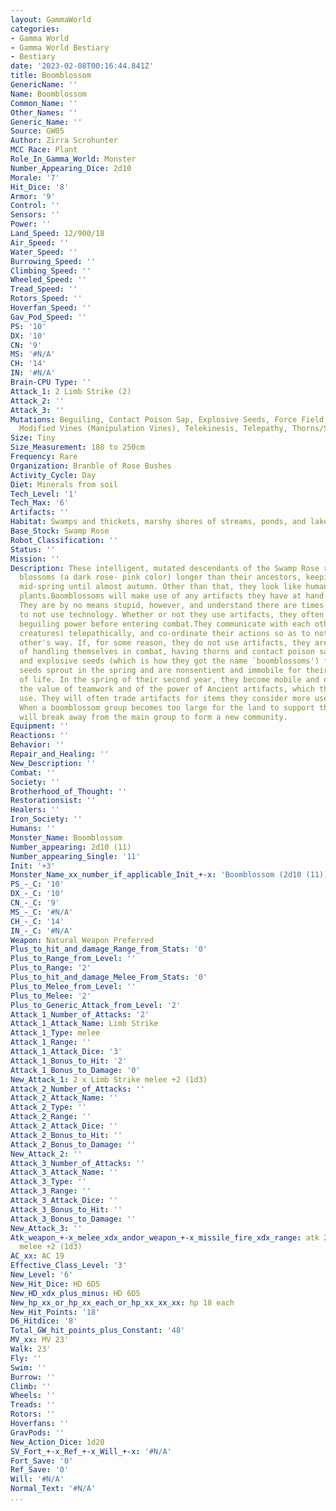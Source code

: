 ```yaml
---
layout: GammaWorld
categories:
- Gamma World
- Gamma World Bestiary
- Bestiary
date: '2023-02-08T00:16:44.841Z'
title: Boomblossom
GenericName: ''
Name: Boomblossom
Common_Name: ''
Other_Names: ''
Generic_Name: ''
Source: GW05
Author: Zirra Scrohunter
MCC Race: Plant
Role_In_Gamma_World: Monster
Number_Appearing_Dice: 2d10
Morale: '7'
Hit_Dice: '8'
Armor: '9'
Control: ''
Sensors: ''
Power: ''
Land_Speed: 12/900/18
Air_Speed: ''
Water_Speed: ''
Burrowing_Speed: ''
Climbing_Speed: ''
Wheeled_Speed: ''
Tread_Speed: ''
Rotors_Speed: ''
Hoverfan_Speed: ''
Gav_Pod_Speed: ''
PS: '10'
DX: '10'
CN: '9'
MS: '#N/A'
CH: '14'
IN: '#N/A'
Brain-CPU Type: ''
Attack_1: 2 Limb Strike (2)
Attack_2: ''
Attack_3: ''
Mutations: Beguiling, Contact Poison Sap, Explosive Seeds, Force Field, Generation,
  Modified Vines (Manipulation Vines), Telekinesis, Telepathy, Thorns/Spikes (Thorns)
Size: Tiny
Size_Measurement: 180 to 250cm
Frequency: Rare
Organization: Branble of Rose Bushes
Activity_Cycle: Day
Diet: Minerals from soil
Tech_Level: '1'
Tech_Max: '6'
Artifacts: ''
Habitat: Swamps and thickets, marshy shores of streams, ponds, and lakes
Base_Stock: Swamp Rose
Robot_Classification: ''
Status: ''
Mission: ''
Description: These intelligent, mutated descendants of the Swamp Rose retain their
  blossoms (a dark rose- pink color) longer than their ancestors, keeping them from
  mid-spring until almost autumn. Other than that, they look like humanoid shaped
  plants.Boomblossoms will make use of any artifacts they have at hand in combat.
  They are by no means stupid, however, and understand there are times when it's better
  to not use technology. Whether or not they use artifacts, they often will use their
  beguiling power before entering combat.They communicate with each other (and other
  creatures) telepathically, and co-ordinate their actions so as to not get in each
  other's way. If, for some reason, they do not use artifacts, they are quite capable
  of handling themselves in combat, having thorns and contact poison sap in melee,
  and explosive seeds (which is how they got the name `boomblossoms') for ranged combat.Boomblossom
  seeds sprout in the spring and are nonsentient and immobile for their first year
  of life. In the spring of their second year, they become mobile and quickly learn
  the value of teamwork and of the power of Ancient artifacts, which they readily
  use. They will often trade artifacts for items they consider more useful to them.
  When a boomblossom group becomes too large for the land to support them, a group
  will break away from the main group to form a new community.
Equipment: ''
Reactions: ''
Behavior: ''
Repair_and_Healing: ''
New_Description: ''
Combat: ''
Society: ''
Brotherhood_of_Thought: ''
Restorationsist: ''
Healers: ''
Iron_Society: ''
Humans: ''
Monster_Name: Boomblossom
Number_appearing: 2d10 (11)
Number_appearing_Single: '11'
Init: '+3'
Monster_Name_xx_number_if_applicable_Init_+-x: 'Boomblossom (2d10 (11)): Init +3'
PS_-_C: '10'
DX_-_C: '10'
CN_-_C: '9'
MS_-_C: '#N/A'
CH_-_C: '14'
IN_-_C: '#N/A'
Weapon: Natural Weapon Preferred
Plus_to_hit_and_damage_Range_from_Stats: '0'
Plus_to_Range_from_Level: ''
Plus_to_Range: '2'
Plus_to_hit_and_damage_Melee_From_Stats: '0'
Plus_to_Melee_from_Level: ''
Plus_to_Melee: '2'
Plus_to_Generic_Attack_from_Level: '2'
Attack_1_Number_of_Attacks: '2'
Attack_1_Attack_Name: Limb Strike
Attack_1_Type: melee
Attack_1_Range: ''
Attack_1_Attack_Dice: '3'
Attack_1_Bonus_to_Hit: '2'
Attack_1_Bonus_to_Damage: '0'
New_Attack_1: 2 x Limb Strike melee +2 (1d3)
Attack_2_Number_of_Attacks: ''
Attack_2_Attack_Name: ''
Attack_2_Type: ''
Attack_2_Range: ''
Attack_2_Attack_Dice: ''
Attack_2_Bonus_to_Hit: ''
Attack_2_Bonus_to_Damage: ''
New_Attack_2: ''
Attack_3_Number_of_Attacks: ''
Attack_3_Attack_Name: ''
Attack_3_Type: ''
Attack_3_Range: ''
Attack_3_Attack_Dice: ''
Attack_3_Bonus_to_Hit: ''
Attack_3_Bonus_to_Damage: ''
New_Attack_3: ''
Atk_weapon_+-x_melee_xdx_andor_weapon_+-x_missile_fire_xdx_range: atk 2 x limb strike
  melee +2 (1d3)
AC_xx: AC 19
Effective_Class_Level: '3'
New_Level: '6'
New_Hit_Dice: HD 6D5
New_HD_xdx_plus_minus: HD 6D5
New_hp_xx_or_hp_xx_each_or_hp_xx_xx_xx: hp 18 each
New_Hit_Points: '18'
D6_Hitdice: '8'
Total_GW_hit_points_plus_Constant: '48'
MV_xx: MV 23'
Walk: 23'
Fly: ''
Swim: ''
Burrow: ''
Climb: ''
Wheels: ''
Treads: ''
Rotors: ''
Hoverfans: ''
GravPods: ''
New_Action_Dice: 1d20
SV_Fort_+-x_Ref_+-x_Will_+-x: '#N/A'
Fort_Save: '0'
Ref_Save: '0'
Will: '#N/A'
Normal_Text: '#N/A'
...
```


